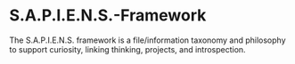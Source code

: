 # S.A.P.I.E.N.S.-Framework
The S.A.P.I.E.N.S. framework is a file/information taxonomy and philosophy to support curiosity, linking thinking, projects, and introspection.

